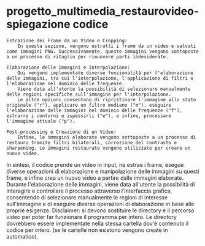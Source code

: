 # progetto_multimedia_restaurovideo- spiegazione codice
    Estrazione dei Frame da un Video e Cropping:
        In questa sezione, vengono estratti i frame da un video e salvati come immagini PNG. Successivamente, queste immagini vengono sottoposte a un processo di ritaglio per rimuovere parti indesiderate.

    Elaborazione delle Immagini e Interpolazione:
        Qui vengono implementate diverse funzionalità per l'elaborazione delle immagini, tra cui l'interpolazione, l'applicazione di filtri e l'elaborazione nel dominio delle frequenze. 
        Viene data all'utente la possibilità di selezionare manualmente delle regioni specifiche sull'immagine per l'interpolazione. 
        Le altre opzioni consentono di ripristinare l'immagine allo stato originale ("r"), applicare un filtro mediano ("m"), eseguire l'elaborazione delle immagini nel dominio delle frequenze ("f"), estrarre i contorni e ispessirli ("e"), e infine, processare l'immagine attuale ("p").

    Post-processing e Creazione di un Video:
        Infine, le immagini elaborate vengono sottoposte a un processo di restauro tramite filtri bilaterali, correzione del contrasto e sharpening. Le immagini restaurate vengono utilizzate per creare un nuovo video.

In sintesi, il codice prende un video in input, ne estrae i frame, esegue diverse operazioni di elaborazione e manipolazione delle immagini su questi frame, e infine crea un nuovo video a partire dalle immagini elaborate. Durante l'elaborazione delle immagini, viene data all'utente la possibilità di interagire e controllare il processo attraverso l'interfaccia grafica, consentendo di selezionare manualmente le regioni di interesse sull'immagine e di eseguire diverse operazioni di elaborazione in base alle proprie esigenze.
Disclaimer: si devono sostituire le directory e il percorso video per poter far funzionare il programma per intero. Le directory dovrebbero essere implementate nella stessa cartella dov'è contenuto il codice per intero. (se le cartelle non esistono vengono create in automatico).
